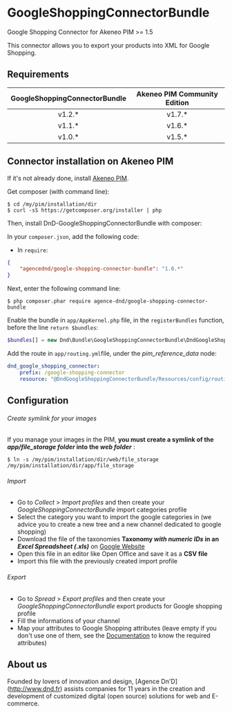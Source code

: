 GoogleShoppingConnectorBundle
=============================

Google Shopping Connector for Akeneo PIM >= 1.5

This connector allows you to export your products into XML for Google Shopping.

## Requirements

| GoogleShoppingConnectorBundle   | Akeneo PIM Community Edition |
|:-------------------------------:|:----------------------------:|
| v1.2.*                          | v1.7.*                       |
| v1.1.*                          | v1.6.*                       |
| v1.0.*                          | v1.5.*                       |

## Connector installation on Akeneo PIM

If it's not already done, install [Akeneo PIM](https://github.com/akeneo/pim-community-standard).

Get composer (with command line):
```console
$ cd /my/pim/installation/dir
$ curl -sS https://getcomposer.org/installer | php
```

Then, install DnD-GoogleShoppingConnectorBundle with composer:

In your ```composer.json```, add the following code:

* In `require`:

```json
{
    "agencednd/google-shopping-connector-bundle": "1.0.*"
}
```

Next, enter the following command line:
```console
$ php composer.phar require agence-dnd/google-shopping-connector-bundle
```

Enable the bundle in ```app/AppKernel.php``` file, in the ```registerBundles``` function, before the line ```return $bundles```:
```php
$bundles[] = new Dnd\Bundle\GoogleShoppingConnectorBundle\DndGoogleShoppingConnectorBundle();
```

Add the route in ```app/routing.yml```file, under the _pim_reference_data_ node:
```yml
dnd_google_shopping_connector:
    prefix: /google-shopping-connector
    resource: "@DndGoogleShoppingConnectorBundle/Resources/config/routing.yml"
```

## Configuration

###### Create symlink for your images

If you manage your images in the PIM, **you must create a symlink of the _app/file_storage folder_ into the _web folder_** :
```console
$ ln -s /my/pim/installation/dir/web/file_storage /my/pim/installation/dir/app/file_storage
```

###### Import

* Go to _Collect_ > _Import profiles_ and then create your _GoogleShoppingConnectorBundle_ import categories profile
* Select the category you want to import the google categories in (we advice you to create a new tree and a new channel dedicated to google shopping)
* Download the file of the taxonomies **Taxonomy _with numeric IDs_ in an _Excel Spreadsheet (.xls)_** on [Google Website](https://support.google.com/merchants/answer/160081?hl=en&ref_topic=3404778)
* Open this file in an editor like Open Office and save it as a **CSV file**
* Import this file with the previously created import profile

###### Export

* Go to _Spread_ > _Export profiles_ and then create your _GoogleShoppingConnectorBundle_ export products for Google shopping profile
* Fill the informations of your channel
* Map your attributes to Google Shopping attributes (leave empty if you don't use one of them, see the [Documentation](https://support.google.com/merchants/answer/1344057?hl=en&ref_topic=3404778) to know the required attributes)

## About us
Founded by lovers of innovation and design, [Agence Dn'D] (http://www.dnd.fr) assists companies for 11 years in the creation and development of customized digital (open source) solutions for web and E-commerce.
